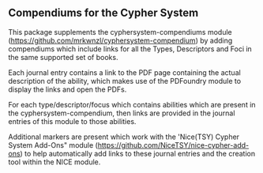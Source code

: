 ## Compendiums for the Cypher System

This package supplements the cyphersystem-compendiums module (https://github.com/mrkwnzl/cyphersystem-compendium) by adding compendiums which include links for all the Types, Descriptors and Foci in the same supported set of books.

Each journal entry contains a link to the PDF page containing the actual description of the ability, which makes use of the PDFoundry module to display the links and open the PDFs.

For each type/descriptor/focus which contains abilities which are present in the cyphersystem-compendium, then links are provided in the journal entries of this module to those abilities.

Additional markers are present which work with the 'Nice(TSY) Cypher System Add-Ons" module (https://github.com/NiceTSY/nice-cypher-add-ons) to help automatically add links to these journal entries and the creation tool within the NICE module.